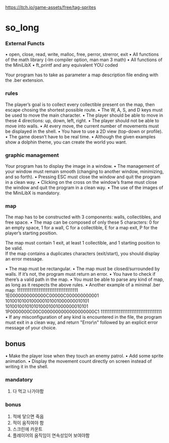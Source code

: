 https://itch.io/game-assets/free/tag-sprites

# so_long
### External Functs
• open, close, read, write, malloc, free, perror, strerror, exit
• All functions of the math library (-lm compiler option, man man 3 math)
• All functions of the MiniLibX
• ft_printf and any equivalent YOU coded

Your program has to take as parameter a map description file ending with the .ber
extension.

### rules
The player’s goal is to collect every collectible present on the map, then escape 
chosing the shortest possible route.
• The W, A, S, and D keys must be used to move the main character.
• The player should be able to move in these 4 directions: up, down, left, right.
• The player should not be able to move into walls.
• At every move, the current number of movements must be displayed in the shell.
• You have to use a 2D view (top-down or profile).
• The game doesn’t have to be real time.
• Although the given examples show a dolphin theme, you can create the world you
want.

### graphic management
Your program has to display the image in a window.
• The management of your window must remain smooth (changing to another window, minimizing, and so forth).
• Pressing ESC must close the window and quit the program in a clean way.
• Clicking on the cross on the window’s frame must close the window and quit the
program in a clean way.
• The use of the images of the MiniLibX is mandatory.

### map
The map has to be constructed with 3 components: walls, collectibles, and free
space.
• The map can be composed of only these 5 characters:
0 for an empty space,
1 for a wall,
C for a collectible,
E for a map exit,
P for the player’s starting position.

The map must contain 1 exit, at least 1 collectible, and 1 starting position to
be valid.  
If the map contains a duplicates characters (exit/start), you should
display an error message.  

• The map must be rectangular.
• The map must be closed/surrounded by walls. If it’s not, the program must return
an error.
• You have to check if there’s a valid path in the map.
• You must be able to parse any kind of map, as long as it respects the above rules.
• Another example of a minimal .ber map:
1111111111111111111111111111111111
1E0000000000000C00000C000000000001
1010010100100000101001000000010101
1010010010101010001001000000010101
1P0000000C00C0000000000000000000C1
1111111111111111111111111111111111
• If any misconfiguration of any kind is encountered in the file, the program must
exit in a clean way, and return "Error\n" followed by an explicit error message of
your choice.

## bonus
• Make the player lose when they touch an enemy patrol.
• Add some sprite animation.
• Display the movement count directly on screen instead of writing it in the shell.

### mandatory
1. 다 먹고 나가야함

### bonus
1. 적에 닿으면 죽음
2. 적이 움직여야 함
3. 스크린에 카운트
4. 플레이어의 움직임이 연속성있어 보여야함